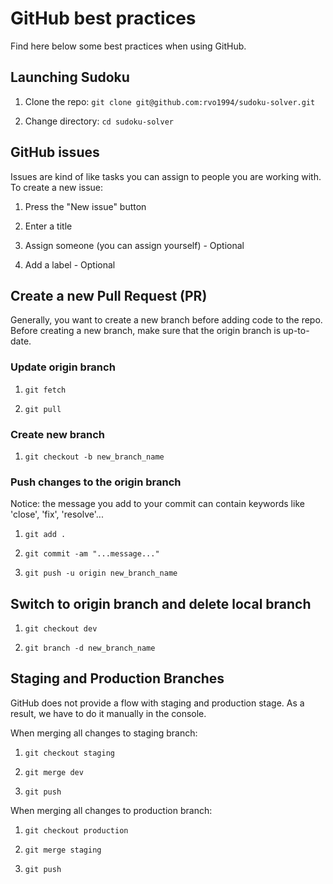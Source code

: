 # GitHub best practices

Find here below some best practices when using GitHub.

## Launching Sudoku

1. Clone the repo: `git clone git@github.com:rvo1994/sudoku-solver.git`

2. Change directory: `cd sudoku-solver`


## GitHub issues

Issues are kind of like tasks you can assign to people you are working with. To create a new issue:

1. Press the "New issue" button

2. Enter a title

3. Assign someone (you can assign yourself) - Optional

4. Add a label - Optional


## Create a new Pull Request (PR)

Generally, you want to create a new branch before adding code to the repo. Before creating a new branch, make sure that the origin branch is up-to-date.

### Update origin branch

1. `git fetch`

2. `git pull`

### Create new branch

1. `git checkout -b new_branch_name`

### Push changes to the origin branch

Notice: the message you add to your commit can contain keywords like 'close', 'fix', 'resolve'...

1. `git add .`

2. `git commit -am "...message..."`

3. `git push -u origin new_branch_name`

## Switch to origin branch and delete local branch

1. `git checkout dev`

2. `git branch -d new_branch_name`

## Staging and Production Branches

GitHub does not provide a flow with staging and production stage. As a result, we have to do it manually in the console.

When merging all changes to staging branch:

1. `git checkout staging`

2. `git merge dev`

3. `git push`

When merging all changes to production branch:

1. `git checkout production`

2. `git merge staging`

3. `git push`

